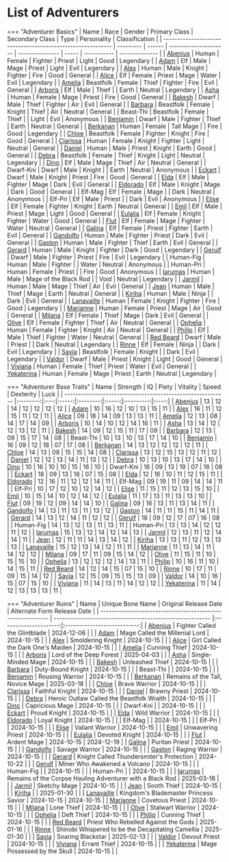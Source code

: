 # List of Adventurers

=== "Adventurer Basics"
    | Name                                                        | Race      | Gender | Primary Class         | Secondary Class | Type  | Personality | Classification |
    | ----------------------------------------------------------- | --------- | ------ | --------------------- | --------------- | ----- | ----------- | -------------- |
    | [Abenius](./legendary-adventurers/details/Abenius.md)       | Human     | Female | Fighter               | Priest          | Light | Good        | Legendary      |
    | [Adam](./legendary-adventurers/details/Adam.md)             | Elf       | Male   | Mage                  | Priest          | Light | Evil        | Legendary      |
    | [Alex](./general-adventurers/details/Alex.md)               | Human     | Male   | Knight                | Fighter         | Fire  | Good        | General        |
    | [Alice](./legendary-adventurers/details/Alice.md)           | Elf       | Female | Priest                | Mage            | Water | Evil        | Legendary      |
    | [Amelia](./general-adventurers/details/Amelia.md)           | Beastfolk | Female | Thief                 | Fighter         | Fire  | Evil        | General        |
    | [Arboris](./legendary-adventurers/details/Arboris.md)       | Elf       | Male   | Thief                 |                 | Earth | Neutral     | Legendary      |
    | [Asha](./general-adventurers/details/Asha.md)               | Human     | Female | Mage                  | Priest          | Fire  | Good        | General        |
    | [Bakesh](./general-adventurers/details/Bakesh.md)           | Dwarf     | Male   | Thief                 | Fighter         | Air   | Evil        | General        |
    | [Barbara](./general-adventurers/details/Barbara.md)         | Beastfolk | Female | Knight                | Thief           | Air   | Neutral     | General        |
    | Beast-Thi                                                   | Beastfolk | Female | Thief                 |                 | Light | Evil        | Anonymous      |
    | [Benjamin](./general-adventurers/details/Benjamin.md)       | Dwarf     | Male   | Fighter               | Thief           | Earth | Neutral     | General        |
    | [Berkanan](./legendary-adventurers/details/Berkanan.md)     | Human     | Female | Tall Mage             |                 | Fire  | Good        | Legendary      |
    | [Chloe](./general-adventurers/details/Chloe.md)             | Beastfolk | Female | Fighter               | Knight          | Fire  | Good        | General        |
    | [Clarissa](./general-adventurers/details/Clarissa.md)       | Human     | Female | Knight                | Fighter         | Light | Neutral     | General        |
    | [Daniel](./general-adventurers/details/Daniel.md)           | Human     | Male   | Priest                | Knight          | Earth | Good        | General        |
    | [Debra](./legendary-adventurers/details/Debra.md)           | Beastfolk | Female | Thief                 | Knight          | Light | Neutral     | Legendary      |
    | [Dino](./general-adventurers/details/Dino.md)               | Elf       | Male   | Mage                  | Thief           | Air   | Neutral     | General        |
    | Dwarf-Kni                                                   | Dwarf     | Male   | Knight                |                 | Earth | Neutral     | Anonymous      |
    | [Eckart](./general-adventurers/details/Eckart.md)           | Dwarf     | Male   | Knight                | Priest          | Fire  | Good        | General        |
    | [Elda](./general-adventurers/details/Elda.md)               | Elf       | Male   | Fighter               | Mage            | Dark  | Evil        | General        |
    | [Eldorado](./general-adventurers/details/Eldorado.md)       | Elf       | Male   | Knight                | Mage            | Dark  | Good        | General        |
    | Elf-Mag                                                     | Elf       | Female | Mage                  |                 | Dark  | Neutral     | Anonymous      |
    | Elf-Pri                                                     | Elf       | Male   | Priest                |                 | Dark  | Evil        | Anonymous      |
    | [Elise](./general-adventurers/details/Elise.md)             | Elf       | Female | Fighter               | Knight          | Earth | Neutral     | General        |
    | [Emil](./general-adventurers/details/Emil.md)               | Elf       | Male   | Priest                | Mage            | Light | Good        | General        |
    | [Eulalia](./general-adventurers/details/Eulalia.md)         | Elf       | Female | Knight                | Fighter         | Water | Good        | General        |
    | [Flut](./general-adventurers/details/Flut.md)               | Elf       | Female | Mage                  | Fighter         | Water | Neutral     | General        |
    | [Galina](./general-adventurers/details/Galina.md)           | Elf       | Female | Priest                | Fighter         | Earth | Evil        | General        |
    | [Gandolfo](./general-adventurers/details/Gandolfo.md)       | Human     | Male   | Fighter               | Priest          | Dark  | Evil        | General        |
    | [Gaston](./general-adventurers/details/Gaston.md)           | Human     | Male   | Fighter               | Thief           | Earth | Evil        | General        |
    | [Gerard](./legendary-adventurers/details/Gerard.md)         | Human     | Male   | Knight                | Fighter         | Dark  | Good        | Legendary      |
    | [Gerulf](./legendary-adventurers/details/Gerulf.md)         | Dwarf     | Male   | Fighter               | Priest          | Fire  | Evil        | Legendary      |
    | Human-Fig                                                   | Human     | Male   | Fighter               |                 | Water | Neutral     | Anonymous      |
    | Human-Pri                                                   | Human     | Female | Priest                |                 | Fire  | Good        | Anonymous      |
    | [Iarumas](./legendary-adventurers/details/Iarumas.md)       | Human     | Male   | Mage of the Black Rod |                 | Void  | Neutral     | Legendary      |
    | [Jarmil](./general-adventurers/details/Jarmil.md)           | Human     | Male   | Mage                  | Thief           | Air   | Evil        | General        |
    | [Jean](./general-adventurers/details/Jean.md)               | Human     | Male   | Thief                 | Mage            | Earth | Neutral     | General        |
    | [Kiriha](./general-adventurers/details/Kiriha.md)           | Human     | Male   | Ninja                 |                 | Dark  | Evil        | General        |
    | [Lanavaille](./legendary-adventurers/details/Lanavaille.md) | Human     | Female | Knight                | Fighter         | Fire  | Good        | Legendary      |
    | [Marianne](./general-adventurers/details/Marianne.md)       | Human     | Female | Priest                | Mage            | Air   | Good        | General        |
    | [Milana](./general-adventurers/details/Milana.md)           | Elf       | Female | Thief                 | Mage            | Dark  | Evil        | General        |
    | [Olive](./general-adventurers/details/Olive.md)             | Elf       | Female | Fighter               | Thief           | Air   | Neutral     | General        |
    | [Ophelia](./general-adventurers/details/Ophelia.md)         | Human     | Female | Fighter               | Knight          | Air   | Neutral     | General        |
    | [Philip](./general-adventurers/details/Philip.md)           | Elf       | Male   | Thief                 | Fighter         | Water | Neutral     | General        |
    | [Red Beard](./legendary-adventurers/details/Red-Beard.md)   | Dwarf     | Male   | Priest                |                 | Dark  | Neutral     | Legendary      |
    | [Rinne](./legendary-adventurers/details/Rinne.md)           | Elf       | Female | Ninja                 |                 | Dark  | Evil        | Legendary      |
    | [Savia](./legendary-adventurers/details/Savia.md)           | Beastfolk | Female | Knight                |                 | Dark  | Evil        | Legendary      |
    | [Valdor](./general-adventurers/details/Valdor.md)           | Dwarf     | Male   | Priest                | Knight          | Light | Good        | General        |
    | [Viviana](./general-adventurers/details/Viviana.md)         | Human     | Female | Thief                 | Priest          | Water | Evil        | General        |
    | [Yekaterina](./legendary-adventurers/details/Yekaterina.md) | Human     | Female | Mage                  | Priest          | Earth | Neutral     | Legendary      |

=== "Adventurer Base Traits"
    | Name                                                        | Strength |  IQ | Piety | Vitality | Speed | Dexterity | Luck |
    | ----------------------------------------------------------- |:--------:|:---:|:-----:|:--------:|:-----:|:---------:|:----:|
    | [Abenius](./legendary-adventurers/details/Abenius.md)       |    13    | 12  |  14   |    12    |  12   |     12    |  12  |
    | [Adam](./legendary-adventurers/details/Adam.md)             |    10    | 16  |  12   |    10    |  13   |     15    |  11  |
    | [Alex](./general-adventurers/details/Alex.md)               |    16    | 11  |  12   |    15    |  11   |     12    |  11  |
    | [Alice](./legendary-adventurers/details/Alice.md)           |    09    | 18  |  14   |    09    |  13   |     13    |  11  |
    | [Amelia](./general-adventurers/details/Amelia.md)           |    12    | 13  |  08   |    14    |  17   |     14    |  09  |
    | [Arboris](./legendary-adventurers/details/Arboris.md)       |    10    | 14  |  10   |    12    |  14   |     16    |  11  |
    | [Asha](./general-adventurers/details/Asha.md)               |    13    | 14  |  12   |    12    |  13   |     12    |  11  |
    | [Bakesh](./general-adventurers/details/Bakesh.md)           |    14    | 09  |  12   |    15    |  11   |     17    |  09  |
    | [Barbara](./general-adventurers/details/Barbara.md)         |    12    | 13  |  09   |    15    |  17   |     14    |  08  |
    | Beast-Thi                                                   |    10    | 13  |  10   |    13    |  17   |     14    |  10  |
    | [Benjamin](./general-adventurers/details/Benjamin.md)       |    16    | 09  |  12   |    18    |  07   |     17    |  08  |
    | [Berkanan](./legendary-adventurers/details/Berkanan.md)     |    14    | 13  |  12   |    12    |  12   |     12    |  11  |
    | [Chloe](./general-adventurers/details/Chloe.md)             |    14    | 13  |  08   |    15    |  15   |     14    |  08  |
    | [Clarissa](./general-adventurers/details/Clarissa.md)       |    13    | 12  |  15   |    13    |  12   |     11    |  12  |
    | [Daniel](./general-adventurers/details/Daniel.md)           |    12    | 12  |  13   |    14    |  11   |     13    |  12  |
    | [Debra](./legendary-adventurers/details/Debra.md)           |    10    | 13  |  10   |    13    |  17   |     14    |  10  |
    | [Dino](./general-adventurers/details/Dino.md)               |    10    | 16  |  10   |    10    |  15   |     16    |  10  |
    | Dwarf-Kni                                                   |    16    | 09  |  13   |    19    |  07   |     16    |  08  |
    | [Eckart](./general-adventurers/details/Eckart.md)           |    18    | 09  |  13   |    18    |  07   |     15    |  08  |
    | [Elda](./general-adventurers/details/Elda.md)               |    12    | 16  |  10   |    11    |  12   |     15    |  11  |
    | [Eldorado](./general-adventurers/details/Eldorado.md)       |    12    | 16  |  11   |    12    |  12   |     14    |  11  |
    | Elf-Mag                                                     |    09    | 19  |  11   |    09    |  14   |     14    |  11  |
    | Elf-Pri                                                     |    10    | 17  |  12   |    10    |  12   |     14    |  12  |
    | [Elise](./general-adventurers/details/Elise.md)             |    11    | 15  |  11   |    12    |  13   |     15    |  10  |
    | [Emil](./general-adventurers/details/Emil.md)               |    10    | 15  |  14   |    10    |  12   |     14    |  12  |
    | [Eulalia](./general-adventurers/details/Eulalia.md)         |    11    | 17  |  13   |    11    |  13   |     13    |  10  |
    | [Flut](./general-adventurers/details/Flut.md)               |    09    | 19  |  12   |    09    |  14   |     14    |  10  |
    | [Galina](./general-adventurers/details/Galina.md)           |    09    | 16  |  13   |    11    |  13   |     14    |  11  |
    | [Gandolfo](./general-adventurers/details/Gandolfo.md)       |    14    | 13  |  11   |    13    |  11   |     13    |  12  |
    | [Gaston](./general-adventurers/details/Gaston.md)           |    14    | 11  |  11   |    15    |  11   |     14    |  11  |
    | [Gerard](./legendary-adventurers/details/Gerard.md)         |    14    | 13  |  12   |    14    |  11   |     12    |  12  |
    | [Gerulf](./legendary-adventurers/details/Gerulf.md)         |    18    | 09  |  12   |    17    |  07   |     16    |  08  |
    | Human-Fig                                                   |    14    | 13  |  12   |    13    |  11   |     13    |  11  |
    | Human-Pri                                                   |    13    | 13  |  14   |    12    |  12   |     11    |  12  |
    | [Iarumas](./legendary-adventurers/details/Iarumas.md)       |    15    | 13  |  12   |    14    |  12   |     14    |  13  |
    | [Jarmil](./general-adventurers/details/Jarmil.md)           |    12    | 13  |  11   |    12    |  14   |     14    |  11  |
    | [Jean](./general-adventurers/details/Jean.md)               |    12    | 11  |  11   |    14    |  13   |     14    |  12  |
    | [Kiriha](./general-adventurers/details/Kiriha.md)           |    13    | 13  |  11   |    12    |  13   |     13    |  13  |
    | [Lanavaille](./legendary-adventurers/details/Lanavaille.md) |    15    | 12  |  13   |    14    |  12   |     11    |  11  |
    | [Marianne](./general-adventurers/details/Marianne.md)       |    11    | 13  |  14   |    11    |  14   |     12    |  12  |
    | [Milana](./general-adventurers/details/Milana.md)           |    09    | 17  |  11   |    09    |  15   |     14    |  12  |
    | [Olive](./general-adventurers/details/Olive.md)             |    11    | 15  |  11   |    10    |  15   |     15    |  10  |
    | [Ophelia](./general-adventurers/details/Ophelia.md)         |    13    | 12  |  12   |    12    |  14   |     13    |  11  |
    | [Philip](./general-adventurers/details/Philip.md)           |    10    | 16  |  11   |    10    |  14   |     15    |  11  |
    | [Red Beard](./legendary-adventurers/details/Red-Beard.md)   |    14    | 12  |  14   |    15    |  07   |     15    |  10  |
    | [Rinne](./legendary-adventurers/details/Rinne.md)           |    10    | 17  |  11   |    09    |  15   |     14    |  12  |
    | [Savia](./legendary-adventurers/details/Savia.md)           |    12    | 15  |  09   |    15    |  15   |     13    |  09  |
    | [Valdor](./general-adventurers/details/Valdor.md)           |    14    | 10  |  16   |    15    |  07   |     15    |  10  |
    | [Viviana](./general-adventurers/details/Viviana.md)         |    11    | 14  |  13   |    11    |  14   |     12    |  12  |
    | [Yekaterina](./legendary-adventurers/details/Yekaterina.md) |    11    | 14  |  12   |    13    |  13   |     13    |  11  |

=== "Adventurer Ruins"
    | Name                                                        | Unique Bone Name                                          | Original Release Date | Alternate Form Release Date |
    | ----------------------------------------------------------- | --------------------------------------------------------- |:---------------------:|:---------------------------:|
    | [Abenius](./legendary-adventurers/details/Abenius.md)       | Fighter Called the Glintblade                             |       2024-12-06      |                             |
    | [Adam](./legendary-adventurers/details/Adam.md)             | Mage Called the Millenial Lord                            |       2024-10-15      |                             |
    | [Alex](./general-adventurers/details/Alex.md)               | Smoldering Knight                                         |       2024-10-15      |                             |
    | [Alice](./legendary-adventurers/details/Alice.md)           | Girl Called the Dark One's Maiden                         |       2024-10-15      |                             |
    | [Amelia](./general-adventurers/details/Amelia.md)           | Cunning Thief                                             |       2024-10-15      |                             |
    | [Arboris](./legendary-adventurers/details/Arboris.md)       | Lord of the Deep Forest                                   |       2025-04-03      |                             |
    | [Asha](./general-adventurers/details/Asha.md)               | Single-Minded Mage                                        |       2024-10-15      |                             |
    | [Bakesh](./general-adventurers/details/Bakesh.md)           | Unleashed Thief                                           |       2024-10-15      |                             |
    | [Barbara](./general-adventurers/details/Barbara.md)         | Duty-Bound Knight                                         |       2024-10-15      |                             |
    | Beast-Thi                                                   |                                                           |       2024-10-15      |                             |
    | [Benjamin](./general-adventurers/details/Benjamin.md)       | Rousing Warrior                                           |       2024-10-15      |                             |
    | [Berkanan](./legendary-adventurers/details/Berkanan.md)     | Remains of the Tall, Novice Mage                          |       2025-03-18      |                             |
    | [Chloe](./general-adventurers/details/Chloe.md)             | Brave Warrior                                             |       2024-10-15      |                             |
    | [Clarissa](./general-adventurers/details/Clarissa.md)       | Faithful Knight                                           |       2024-10-15      |                             |
    | [Daniel](./general-adventurers/details/Daniel.md)           | Brawny Priest                                             |       2024-10-15      |                             |
    | [Debra](./legendary-adventurers/details/Debra.md)           | Heroic Outlaw Called the Beastfolk Wraith                 |       2024-10-15      |                             |
    | [Dino](./general-adventurers/details/Dino.md)               | Capricious Mage                                           |       2024-10-15      |                             |
    | Dwarf-Kni                                                   |                                                           |       2024-10-15      |                             |
    | [Eckart](./general-adventurers/details/Eckart.md)           | Proud Knight                                              |       2024-10-15      |                             |
    | [Elda](./general-adventurers/details/Elda.md)               | Wild Warrior                                              |       2024-10-15      |                             |
    | [Eldorado](./general-adventurers/details/Eldorado.md)       | Loyal Knight                                              |       2024-10-15      |                             |
    | Elf-Mag                                                     |                                                           |       2024-10-15      |                             |
    | Elf-Pri                                                     |                                                           |       2024-10-15      |                             |
    | [Elise](./general-adventurers/details/Elise.md)             | Valiant Warrior                                           |       2024-10-15      |                             |
    | [Emil](./general-adventurers/details/Emil.md)               | Unwavering Priest                                         |       2024-10-15      |                             |
    | [Eulalia](./general-adventurers/details/Eulalia.md)         | Devoted Knight                                            |       2024-10-15      |                             |
    | [Flut](./general-adventurers/details/Flut.md)               | Ardent Mage                                               |       2024-10-15      |          2024-12-19         |
    | [Galina](./general-adventurers/details/Galina.md)           | Puritan Priest                                            |       2024-10-15      |                             |
    | [Gandolfo](./general-adventurers/details/Gandolfo.md)       | Savage Warrior                                            |       2024-10-15      |                             |
    | [Gaston](./general-adventurers/details/Gaston.md)           | Raging Warrior                                            |       2024-10-15      |                             |
    | [Gerard](./legendary-adventurers/details/Gerard.md)         | Knight Called Thundersmiter's Protection                  |       2024-10-22      |                             |
    | [Gerulf](./legendary-adventurers/details/Gerulf.md)         | Miner Who Awakened a Volcano                              |       2024-10-15      |                             |
    | Human-Fig                                                   |                                                           |       2024-10-15      |                             |
    | Human-Pri                                                   |                                                           |       2024-10-15      |                             |
    | [Iarumas](./legendary-adventurers/details/Iarumas.md)       | Remains of the Corpse Hauling Adventurer with a Black Rod |       2025-03-18      |                             |
    | [Jarmil](./general-adventurers/details/Jarmil.md)           | Sketchy Mage                                              |       2024-10-15      |                             |
    | [Jean](./general-adventurers/details/Jean.md)               | Sooth Thief                                               |       2024-10-15      |                             |
    | [Kiriha](./general-adventurers/details/Kiriha.md)           |                                                           |       2025-01-30      |                             |
    | [Lanavaille](./legendary-adventurers/details/Lanavaille.md) | Kingdom's Blademaster Princess Savior                     |       2024-10-15      |          2024-10-15         |
    | [Marianne](./general-adventurers/details/Marianne.md)       | Covetous Priest                                           |       2024-10-15      |                             |
    | [Milana](./general-adventurers/details/Milana.md)           | Lone Thief                                                |       2024-10-15      |                             |
    | [Olive](./general-adventurers/details/Olive.md)             | Stalwart Warrior                                          |       2024-10-15      |                             |
    | [Ophelia](./general-adventurers/details/Ophelia.md)         | Deft Thief                                                |       2024-10-15      |                             |
    | [Philip](./general-adventurers/details/Philip.md)           | Cunning Thief                                             |       2024-10-15      |                             |
    | [Red Beard](./legendary-adventurers/details/Red-Beard.md)   | Priest Who Rebelled Against the Gods                      |       2025-01-16      |                             |
    | [Rinne](./legendary-adventurers/details/Rinne.md)           | Shinobi Whispered to be the Decapitating Camellia         |       2025-01-30      |                             |
    | [Savia](./legendary-adventurers/details/Savia.md)           | Soaring Blackstar                                         |       2025-02-13      |                             |
    | [Valdor](./general-adventurers/details/Valdor.md)           | Devout Priest                                             |       2024-10-15      |                             |
    | [Viviana](./general-adventurers/details/Viviana.md)         | Errant Thief                                              |       2024-10-15      |                             |
    | [Yekaterina](./legendary-adventurers/details/Yekaterina.md) | Mage Possessed by the Skull                               |       2024-10-15      |                             |
